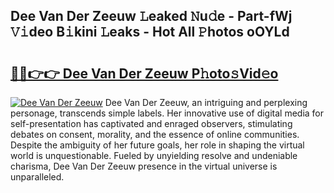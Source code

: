 ## Dee Van Der Zeeuw 𝙻eaked 𝙽u𝚍e - Part-fWj 𝚅𝚒deo B𝚒kini 𝙻eaks - Hot All 𝙿hotos oOYLd

# <h2><a href="http://ld1a0d8.urlbe.top/?page=Dee+Van+Der+Zeeuw">🔗🔗👉👉 Dee Van Der Zeeuw P𝚑oto𝚜Vid𝚎o</a></h2>

[![Dee Van Der Zeeuw](https://i.imgur.com/eBuTRDB.gif)](http://ld1a0d8.urlbe.top/?page=Dee+Van+Der+Zeeuw)
Dee Van Der Zeeuw, an intriguing and perplexing personage, transcends simple labels. Her innovative use of digital media for self-presentation has captivated and enraged observers, stimulating debates on consent, morality, and the essence of online communities. Despite the ambiguity of her future goals, her role in shaping the virtual world is unquestionable. Fueled by unyielding resolve and undeniable charisma, Dee Van Der Zeeuw presence in the virtual universe is unparalleled.
